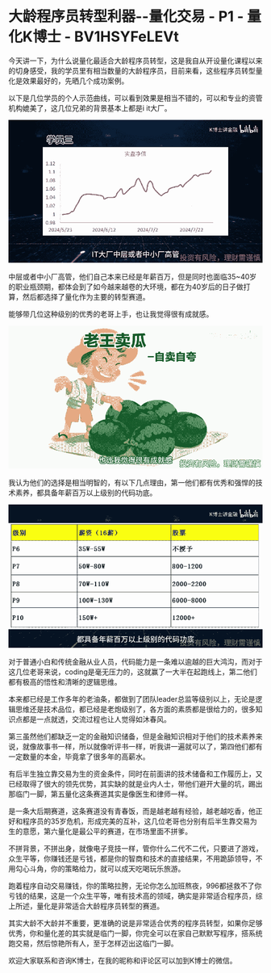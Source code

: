 # 大龄程序员转型利器--量化交易 - P1 - 量化K博士 - BV1HSYFeLEVt

今天讲一下，为什么说量化最适合大龄程序员转型，这是我自从开设量化课程以来的切身感受，我的学员里有相当数量的大龄程序员，目前来看，这些程序员转型量化是效果最好的，先晒几个成功案例。

以下是几位学员的个人示范曲线，可以看到效果是相当不错的，可以和专业的资管机构媲美了，这几位兄弟的背景基本上都是i it大厂。



![](img/0c66e3cc4cd36bd3e9cc92458e96ac6c_1.png)

中层或者中小厂高管，他们自己本来已经是年薪百万，但是同时也面临35~40岁的职业瓶颈期，都体会到了如今越来越卷的大环境，都在为40岁后的日子做打算，然后都选择了量化作为主要的转型赛道。

能够带几位这种级别的优秀的老哥上手，也让我觉得很有成就感。

![](img/0c66e3cc4cd36bd3e9cc92458e96ac6c_3.png)

我认为他们的选择是相当明智的，有以下几点理由，第一他们都有优秀和强悍的技术素养，都具备年薪百万以上级别的代码功底。



![](img/0c66e3cc4cd36bd3e9cc92458e96ac6c_5.png)

对于普通小白和传统金融从业人员，代码能力是一条难以逾越的巨大鸿沟，而对于这几位老哥来说，coding是毫无压力的，这就赢了一大半在起跑线上，第二他们都有极高的悟性和清晰的逻辑思维。

本来都已经是工作多年的老油条，都做到了团队leader总监等级别以上，无论是逻辑思维还是技术品位，都已经是老炮级别了，各方面的素质都是很给力的，很多知识点都是一点就透，交流过程也让人觉得如沐春风。

第三虽然他们都缺乏一定的金融知识储备，但是金融知识相对于他们的技术素养来说，就像故事书一样，所以就像听评书一样，听我讲一遍就可以了，第四他们都有一定数量的本金，毕竟拿了很多年的高薪水。

有后半生独立靠交易为生的资金条件，同时在前面讲的技术储备和工作履历上，又已经取得了很大的领先优势，其实缺的就是业内人士，带他们避开大量的坑，踢出那临门一脚，第五量化这条赛道其实是像医生和律师一样。

是一条大后期赛道，这条赛道没有青春饭，而是越老越有经验，越老越吃香，他正好和程序员的35岁危机，形成完美的互补，这几位老哥也分别有后半生靠交易为生的意愿，第六量化是最公平的赛道，在市场里面不拼爹。

不拼背景，不拼出身，就像电子竞技一样，管你什么二代不二代，只要进了游戏，众生平等，你赚钱还是亏钱，都是你的智商和技术的直接结果，不用跪舔领导，不用勾心斗角，你的策略给力，就可以成天吃喝玩乐旅游。

跑着程序自动交易赚钱，你的策略拉胯，无论你怎么加班熬夜，996都拯救不了你亏钱的结果，这是一个众生平等，唯有技术高的领域，确实是非常适合程序员，综上所述，量化是非常适合大龄程序员转型的赛道。

其实大龄不大龄并不重要，更准确的说是非常适合优秀的程序员转型，如果你足够优秀，你和量化差的其实就是临门一脚，你完全可以在家自己默默写程序，搭系统跑交易，然后惊艳所有人，至于怎样迈出这临门一脚。

欢迎大家联系和咨询K博士，在我的昵称和评论区可以加到K博士的微信。